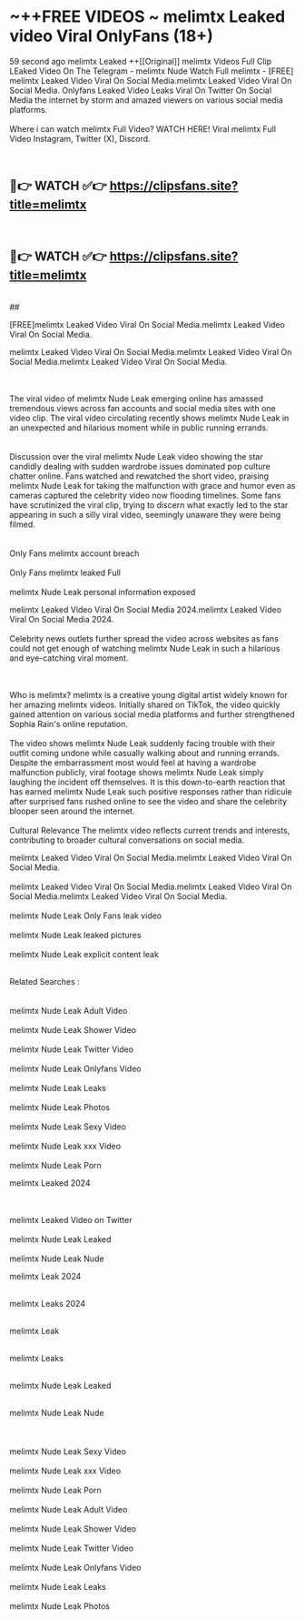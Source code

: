 # ~++FREE VIDEOS ~ melimtx Leaked video Viral OnlyFans (18+)<br>


59 second ago melimtx Leaked ++[[Original]] melimtx Videos Full Clip LEaked Video On The Telegram  - melimtx Nude  Watch Full melimtx - [FREE] melimtx Leaked Video Viral On Social Media.melimtx Leaked Video Viral On Social Media.   Onlyfans Leaked Video Leaks Viral On Twitter On Social Media the internet by storm and amazed viewers on various social media platforms. <br><br>
Where i can watch melimtx Full Video? WATCH HERE! Viral melimtx Full Video Instagram, Twitter (X), Discord. <br>


 <br>

##  🔴👉 WATCH ✅👉  <a href="https://clipsfans.site?title=melimtx&ref=git">https://clipsfans.site?title=melimtx</a> <br>
  <br>

##  🔴👉 WATCH ✅👉  <a href="https://clipsfans.site?title=melimtx&ref=git">https://clipsfans.site?title=melimtx</a> <br>
  <br>
  ##



[FREE]melimtx Leaked Video Viral On Social Media.melimtx Leaked Video Viral On Social Media. <br>

melimtx Leaked Video Viral On Social Media.melimtx Leaked Video Viral On Social Media.melimtx Leaked Video Viral On Social Media. <br>


  <br>

  <br>
The viral video of melimtx Nude Leak emerging online has amassed tremendous views across fan accounts and social media sites with one video clip. The viral video circulating recently shows melimtx Nude Leak in an unexpected and hilarious moment while in public running errands.<br>
<br>


<br>
Discussion over the viral melimtx Nude Leak video showing the star candidly dealing with sudden wardrobe issues dominated pop culture chatter online. Fans watched and rewatched the short video, praising melimtx Nude Leak for taking the malfunction with grace and humor even as cameras captured the celebrity video now flooding timelines. Some fans have scrutinized the viral clip, trying to discern what exactly led to the star appearing in such a silly viral video, seemingly unaware they were being filmed.<br>
<br>
<br> 
Only Fans melimtx account breach<br>
<br>
Only Fans melimtx leaked Full <br>
<br>
melimtx Nude Leak personal information exposed<br>

melimtx Leaked Video Viral On Social Media 2024.melimtx Leaked Video Viral On Social Media 2024. <br>
<br>
Celebrity news outlets further spread the video across websites as fans could not get enough of watching melimtx Nude Leak in such a hilarious and eye-catching viral moment.<br>
<br>

<br>
Who is melimtx? melimtx is a creative young digital artist widely known for her amazing melimtx videos. Initially shared on TikTok, the video quickly gained attention on various social media platforms and further strengthened Sophia Rain's online reputation.<br>
<br>
The video shows melimtx Nude Leak suddenly facing trouble with their outfit coming undone while casually walking about and running errands. Despite the embarrassment most would feel at having a wardrobe malfunction publicly, viral footage shows melimtx Nude Leak simply laughing the incident off themselves. It is this down-to-earth reaction that has earned melimtx Nude Leak such positive responses rather than ridicule after surprised fans rushed online to see the video and share the celebrity blooper seen around the internet.<br>
<br>
Cultural Relevance The melimtx video reflects current trends and interests, contributing to broader cultural conversations on social media.<br>

melimtx Leaked Video Viral On Social Media.melimtx Leaked Video Viral On Social Media.<br>
<br>
melimtx Leaked Video Viral On Social Media.melimtx Leaked Video Viral On Social Media.melimtx Leaked Video Viral On Social Media.<br>
<br>
melimtx Nude Leak Only Fans leak video<br>
<br>
melimtx Nude Leak leaked pictures<br>
<br>
melimtx Nude Leak explicit content leak<br>


<br>
Related Searches :<br>
<br>

<br>
melimtx Nude Leak Adult Video<br>
<br>
melimtx Nude Leak Shower Video<br>
<br>
melimtx Nude Leak Twitter Video<br>
<br>
melimtx Nude Leak Onlyfans Video<br>
<br>
melimtx Nude Leak Leaks<br>
<br>
melimtx Nude Leak Photos<br>

<br>
melimtx Nude Leak Sexy Video<br>
<br>
melimtx Nude Leak xxx Video<br>
<br>
melimtx Nude Leak Porn<br>

melimtx  Leaked 2024 <br> <br>
<br>

melimtx Leaked Video on Twitter <br>
<br>
melimtx Nude Leak Leaked<br>
<br>
melimtx Nude Leak Nude<br>


melimtx  Leak 2024 <br> <br>



melimtx  Leaks 2024 <br> <br>



 
melimtx  Leak<br> <br>



melimtx  Leaks<br> <br>


melimtx Nude Leak Leaked<br> <br>

melimtx Nude Leak Nude<br> <br>
<br> <br>
melimtx Nude Leak Sexy Video
<br> <br>
melimtx Nude Leak xxx Video
<br> <br>
melimtx Nude Leak Porn
<br> <br>
melimtx Nude Leak Adult Video
<br> <br>
melimtx Nude Leak Shower Video
<br> <br>
melimtx Nude Leak Twitter Video
<br> <br>
melimtx Nude Leak Onlyfans Video
<br> <br>
melimtx Nude Leak Leaks
<br> <br>
melimtx Nude Leak Photos






</p>




 



</p>










